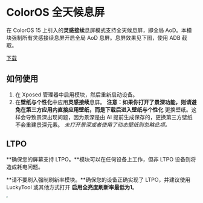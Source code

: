 # ColorOS 全天候息屏

在 ColorOS 15 上引入的**灵感接续**息屏模式支持全天候息屏，即全局 AoD。本模块强制所有灵感接续息屏开启全局
AoD 息屏。息屏效果见下图，使用 ADB 截取。

[下载](https://github.com/Flyfish233/coloros-aod/releases)

## 如何使用

1. 在 Xposed 管理器中启用模块，然后重新启动设备。
2. 在**壁纸与个性化**中应用**灵感接续**息屏。
   **注意：**如果你打开了景深功能，则请避免在第三方应用内直接应用壁纸，而是下载后进入**壁纸与个性化**
   更换壁纸。这样会导致景深出现问题，因为景深是由 AI 提前生成保存的，更换第三方壁纸不会重建景深元素。
   *未打开景深或者使用了动态壁纸则忽略此项。*

## LTPO

**确保您的屏幕支持 LTPO。**模块可以在任何设备上工作，但非 LTPO 设备则将造成耗电问题。

**请不要刷入强制刷新率模块。**确保您的设备正确实现了 LTPO，并建议使用 LuckyTool 或其他方式打开
**启用全亮度刷新率最低为1**。

<img src="assets\PJE110.15.0.0.100.png" style="zoom:25%;" />